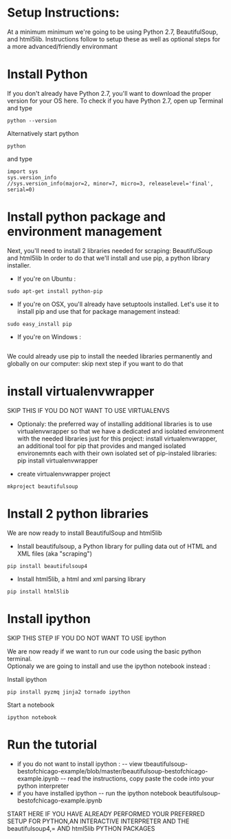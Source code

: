 Setup Instructions: 
=====================

At a minimum minimum we're going to be using Python 2.7, BeautifulSoup, and html5lib. 
Instructions follow to setup these as well as optional steps for a more advanced/friendly environmant

# Install Python

If you don't already have Python 2.7, you'll want to download the proper version for your OS here. 
To check if you have Python 2.7, open up Terminal and type

```
python --version
```

Alternatively start python
```
python
```

and type

```
import sys
sys.version_info
//sys.version_info(major=2, minor=7, micro=3, releaselevel='final', serial=0)
```

# Install python package and environment management  

Next, you'll need to install 2 libraries needed for scraping: BeautifulSoup and html5lib
In order to do that we'll install and use pip, a python library installer.  

- If you're on Ubuntu :
  
```
sudo apt-get install python-pip 
```
 
- If you're on OSX, you'll already have setuptools installed. Let's use it to install pip and use that for package management instead: 

```
sudo easy_install pip
```

- If you're on Windows :   

```
```

We could already use pip to install the needed libraries permanently and globally on our computer: skip next step if you want to do that


# install virtualenvwrapper  

SKIP THIS IF YOU DO NOT WANT TO USE VIRTUALENVS 

 - Optionaly: the preferred way of installing additional libraries is to use virtualenvwrapper so that we have a dedicated and isolated environment with the needed libraries just for this project: install virtualenvwrapper, an additional tool for pip that provides and manged isolated environemnts each with their own isolated set of pip-instaled libraries:
  pip install virtualenvwrapper
  
 - create virtualenvwrapper project
  
  ```
  mkproject beautifulsoup
  ```
  
# Install 2 python libraries

We are now ready to install BeautifulSoup and html5lib

- Install beautifulsoup, a Python library for pulling data out of HTML and XML files (aka "scraping")

```
pip install beautifulsoup4
```

- Install html5lib, a html and xml parsing library

```
pip install html5lib
```

# Install ipython 

SKIP THIS STEP IF YOU DO NOT WANT TO USE ipython
 
We are now ready if we want to run our code using the basic python terminal.  
Optionaly we are going to install and use the ipython notebook instead :  

Install ipython  

```
pip install pyzmq jinja2 tornado ipython
```

Start a notebook 
 
```
ipython notebook
```
# Run the tutorial

- if you do not want to install ipython : 
-- view tbeautifulsoup-bestofchicago-example/blob/master/beautifulsoup-bestofchicago-example.ipynb 
-- read the instructions, copy paste the code into your python interpreter
- if you have installed ipython
-- run the ipython notebook beautifulsoup-bestofchicago-example.ipynb 



START HERE IF YOU HAVE ALREADY PERFORMED YOUR PREFERRED SETUP FOR PYTHON,AN INTERACTIVE INTERPRETER AND THE beautifulsoup4,= AND html5lib PYTHON PACKAGES